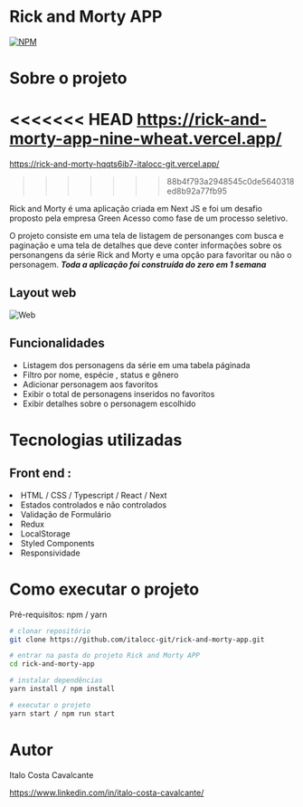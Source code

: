# Rick and Morty APP

[![NPM](https://img.shields.io/npm/l/react)](https://github.com/italocc-git/rick-and-morty-app/blob/main/LICENSE) 

# Sobre o projeto

<<<<<<< HEAD
https://rick-and-morty-app-nine-wheat.vercel.app/
=======
https://rick-and-morty-hqqts6ib7-italocc-git.vercel.app/
>>>>>>> 88b4f793a2948545c0de5640318ed8b92a77fb95

Rick and Morty é uma aplicação criada em Next JS e foi um desafio proposto pela empresa Green Acesso como fase de um processo seletivo.

O projeto consiste em uma tela de listagem de personanges com busca e paginação e uma tela de detalhes que deve conter informações sobre os personangens da série Rick and Morty e uma opção para favoritar ou não o personagem. <b> <i>Toda a aplicação foi construída do zero em 1 semana </i> </b>

## Layout web
![Web](https://github.com/italocc-git/rick-and-morty-app/blob/main/src/assets/gif/presentation.gif)

## Funcionalidades 

<ul>
  <li>Listagem dos personagens da série em uma tabela páginada </li>
  <li>Filtro por nome, espécie , status e gênero </li>
  <li>Adicionar personagem aos favoritos </li>
  <li>Exibir o total de personagens inseridos no favoritos </li>
  <li>Exibir detalhes sobre o personagem escolhido </li>
 </ul>
 
# Tecnologias utilizadas

## Front end : 
 <li> HTML / CSS / Typescript / React / Next </li>
 <li> Estados controlados e não controlados </li>
 <li> Validação de Formulário </li>
 <li> Redux </li>
 <li> LocalStorage </li>
 <li> Styled Components </li>
 <li> Responsividade </li>
 
 # Como executar o projeto
 
 Pré-requisitos: npm / yarn

```bash
# clonar repositório
git clone https://github.com/italocc-git/rick-and-morty-app.git

# entrar na pasta do projeto Rick and Morty APP
cd rick-and-morty-app

# instalar dependências
yarn install / npm install

# executar o projeto
yarn start / npm run start
```
 
# Autor

Italo Costa Cavalcante

https://www.linkedin.com/in/italo-costa-cavalcante/
